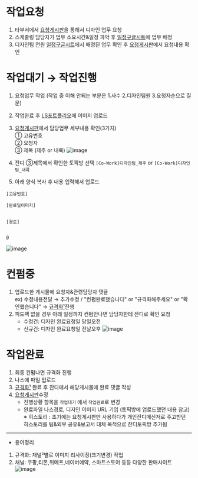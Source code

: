 # 작업요청
1. 타부서에서 [요청게시판](http://work.lscompany-coupon.com/)을 통해서 디자인 업무 요청
2. 스케줄링 담당자가 업무 소요시간&일정 파악 후
[일정구글시트](https://docs.google.com/spreadsheets/d/1rHARTIaFVUQlFAh0GmrXYGwDzV5gOzs2rCFk7EjV1uU/edit#gid=434564153)에 업무 배정
3. 디자인팀 전원 [일정구글시트](https://docs.google.com/spreadsheets/d/1rHARTIaFVUQlFAh0GmrXYGwDzV5gOzs2rCFk7EjV1uU/edit#gid=434564153)에서
   배정된 업무 확인 후 [요청게시판](http://work.lscompany-coupon.com/)에서 요청내용 확인
# 작업대기 → 작업진행
1. 요청업무 작업 (작업 중 이해 안되는 부분은 1.사수 2.디자인팀원 3.요청자순으로 질문)
2. 작업완료 후 [LS포트폴리오](http://ls-artist.com/56)에 이미지 업로드
3. [요청게시판](http://work.lscompany-coupon.com/)에서 담당업무 세부내용 확인(3가지)<br>
   ① 고유번호<br>
   ② 요청자<br>
   ③ 제목 (제주 or 내륙)
   ![image](https://user-images.githubusercontent.com/125810502/232764714-f57e2dff-6491-44db-98f5-18d26d7400ee.png)


4. 잔디 ③제목에서 확인한 토픽방 선택 ``[Co-Work]디자인팀_제주`` or ``[Co-Work]디자인팀_내륙``
5. 아래 양식 복사 후 내용 입력해서 업로드
```
[고유번호]

[완료딜이미지]


[경로]


@
```
![image](https://user-images.githubusercontent.com/125810502/232776111-d904d80f-80de-4d93-8eb8-5a2cbe7c18f6.png)
# 컨펌중
1. 업로드한 게시물에 요청자&관련담당자 댓글<br>
   ex) 수정내용전달 → 추가수정 / "컨펌완료했습니다" or "규격화해주세요" or "확인했습니다" → [규격화¹](https://docs.google.com/spreadsheets/d/1Fl9-FN0RZNVAF4A1eSqmHT-1UMbQSXv3yw4RfKbIA_w/edit#gid=0)진행
2. 피드팩 없을 경우 아래 일정까지 컨펌안나면 담당자한테 잔디로 확인 요청
   - 수정건: 디자인 완료요청일 당일오전
   - 신규건: 디자인 완료요청일 전날오후
   ![image](https://user-images.githubusercontent.com/125810502/233225478-b7efbbf9-f825-476a-9bd3-4e1be34b9159.png)

# 작업완료
1. 최종 컨펌나면 규격화 진행
2. 나스에 파일 업로드
3. [규격화¹](https://docs.google.com/spreadsheets/d/1Fl9-FN0RZNVAF4A1eSqmHT-1UMbQSXv3yw4RfKbIA_w/edit#gid=0) 완료 후 잔디에서 해당게시물에 완료 댓글 작성
4. [요청게시판](http://work.lscompany-coupon.com/)수정
   - 진행상황 항목을 ``작업대기`` 에서 ``작업완료``로 변경
   - 완료파일 나스경로, 디자인 이미지 URL 기입 (토픽방에 업로드했던 내용 참고)
     ※ 히스토리 : 초기에는 요청게시판만 사용하다가 개인잔디메신저로 주고받던 히스토리를 팀&외부 공유&보고서 대체 목적으로 잔디토픽방 추가됨
<hr>

- 용어정리
1. 규격화: 채널²별로 이미지 리사이징(크기변경) 작업
2. 채널: 쿠팡,티몬,위메프,네이버예약, 스마트스토어 등등 다양한 판매사이트
   ![image](https://user-images.githubusercontent.com/125810502/232776464-8ed18c19-8d2d-4c49-a103-58f0f8f8ee77.png)

